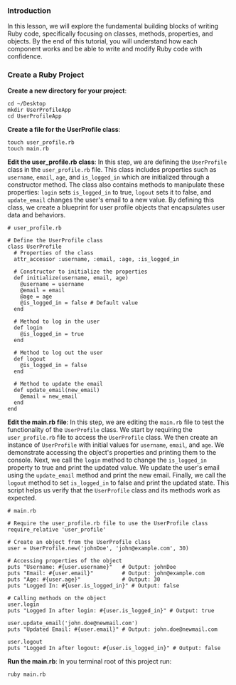 ### Introduction
In this lesson, we will explore the fundamental building blocks of writing Ruby code, specifically focusing on classes, methods, properties, and objects. By the end of this tutorial, you will understand how each component works and be able to write and modify Ruby code with confidence.

### Create a Ruby Project
**Create a new directory for your project**:
```
cd ~/Desktop
mkdir UserProfileApp
cd UserProfileApp
```

**Create a file for the UserProfile class**:
```
touch user_profile.rb
touch main.rb
```

**Edit the user_profile.rb class**:
In this step, we are defining the `UserProfile` class in the `user_profile.rb` file. This class includes properties such as `username`, `email`, `age`, and `is_logged_in` which are initialized through a constructor method. The class also contains methods to manipulate these properties: `login` sets `is_logged_in` to true, `logout` sets it to false, and `update_email` changes the user's email to a new value. By defining this class, we create a blueprint for user profile objects that encapsulates user data and behaviors.
```
# user_profile.rb

# Define the UserProfile class
class UserProfile
  # Properties of the class
  attr_accessor :username, :email, :age, :is_logged_in

  # Constructor to initialize the properties
  def initialize(username, email, age)
    @username = username
    @email = email
    @age = age
    @is_logged_in = false # Default value
  end

  # Method to log in the user
  def login
    @is_logged_in = true
  end

  # Method to log out the user
  def logout
    @is_logged_in = false
  end

  # Method to update the email
  def update_email(new_email)
    @email = new_email
  end
end
```

**Edit the main.rb file**:
In this step, we are editing the `main.rb` file to test the functionality of the `UserProfile` class. We start by requiring the `user_profile.rb` file to access the `UserProfile` class. We then create an instance of `UserProfile` with initial values for `username`, `email`, and `age`. We demonstrate accessing the object's properties and printing them to the console. Next, we call the `login` method to change the `is_logged_in` property to true and print the updated value. We update the user's email using the `update_email` method and print the new email. Finally, we call the `logout` method to set `is_logged_in` to false and print the updated state. This script helps us verify that the `UserProfile` class and its methods work as expected.

```
# main.rb

# Require the user_profile.rb file to use the UserProfile class
require_relative 'user_profile'

# Create an object from the UserProfile class
user = UserProfile.new('johnDoe', 'john@example.com', 30)

# Accessing properties of the object
puts "Username: #{user.username}"   # Output: johnDoe
puts "Email: #{user.email}"         # Output: john@example.com
puts "Age: #{user.age}"             # Output: 30
puts "Logged In: #{user.is_logged_in}" # Output: false

# Calling methods on the object
user.login
puts "Logged In after login: #{user.is_logged_in}" # Output: true

user.update_email('john.doe@newmail.com')
puts "Updated Email: #{user.email}" # Output: john.doe@newmail.com

user.logout
puts "Logged In after logout: #{user.is_logged_in}" # Output: false
```

**Run the main.rb**:
In you terminal root of this project run:
```
ruby main.rb
```